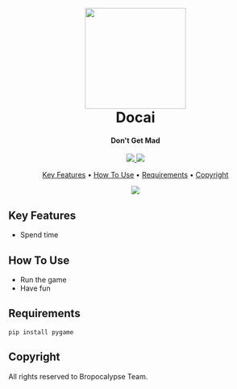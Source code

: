 
<h1 align="center">
  <br>
  <img src="https://w7.pngwing.com/pngs/721/863/png-transparent-video-game-game-boy-retrogaming-game-controller-video-games-game-electronics-retro.png" width="200">
  <br>
  Docai
  <br>
</h1>

<h4 align="center">Don't Get Mad </h4>

<p align="center">
  <a href="">
    <img src="https://img.shields.io/badge/os-windows-blue.svg?maxAge=2592000&amp;style=flat"
         >
  </a>
  <a href=""><img src="https://img.shields.io/badge/version-1.0-red.svg?maxAge=2592000&amp;style=flat"></a>
</p>

<p align="center">
  <a href="#key-features">Key Features</a> •
  <a href="#how-to-use">How To Use</a> •
  <a href="#Requirements">Requirements</a> •
  <a href="#Copyright">Copyright</a>
</p>

<p align="center">
<a href=""><img src="https://w7.pngwing.com/pngs/551/359/png-transparent-roll-face-internet-troll-trollface-u-mad-desktop-rage-comic-troll-miscellaneous-face-monochrome.png"></a>
</p>

## Key Features

* Spend time

## How To Use

- Run the game
- Have fun

## Requirements

`pip install pygame`

## Copyright

All rights reserved to Bropocalypse Team.
